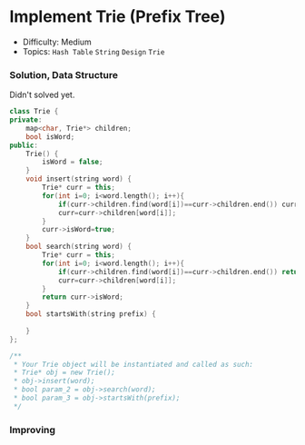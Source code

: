 # Implement Trie (Prefix Tree)
- Difficulty: Medium
- Topics: `Hash Table` `String` `Design` `Trie`

### Solution, Data Structure
Didn't solved yet.
``` cpp
class Trie {
private:
    map<char, Trie*> children;
    bool isWord;
public:
    Trie() {
        isWord = false;
    }
    void insert(string word) {
        Trie* curr = this;
        for(int i=0; i<word.length(); i++){
            if(curr->children.find(word[i])==curr->children.end()) curr->children[word[i]]=new Trie();
            curr=curr->children[word[i]];
        }
        curr->isWord=true;
    }
    bool search(string word) {
        Trie* curr = this;
        for(int i=0; i<word.length(); i++){
            if(curr->children.find(word[i])==curr->children.end()) return false;
            curr=curr->children[word[i]];
        }
        return curr->isWord;
    }
    bool startsWith(string prefix) {
        
    }
};

/**
 * Your Trie object will be instantiated and called as such:
 * Trie* obj = new Trie();
 * obj->insert(word);
 * bool param_2 = obj->search(word);
 * bool param_3 = obj->startsWith(prefix);
 */
```

### Improving
``` cpp
```

